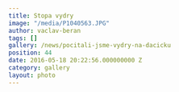 ```yaml
---
title: Stopa vydry
image: "/media/P1040563.JPG"
author: vaclav-beran
tags: []
gallery: /news/pocitali-jsme-vydry-na-dacicku
position: 44
date: 2016-05-18 20:22:56.000000000 Z
category: gallery
layout: photo
---
```

